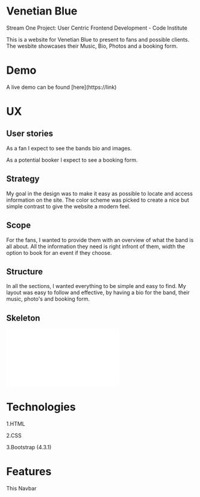 # Venetian Blue
<p>Stream One Project: User Centric Frontend Development - Code Institute<p>

<p> This is a website for Venetian Blue to present to fans and possible clients.
The wesbite showcases their Music, Bio, Photos and a booking form.
</p>


# Demo 

<p>A live demo can be found [here](https://link)</p>


# UX

<h2>User stories</h2>

<p>As a fan I expect to see the bands bio and images.</p>
<p>As a potential booker I expect to see a booking form.</p>

<h2>Strategy</h2>
<p>My goal in the design was to make it easy as possible to locate and access information on the site. 
The color scheme was picked to create a nice but simple contrast to give the website a modern feel. </p>


<h2>Scope</h2>
<p>For the fans, I wanted to provide them with an overview of what the band is all about. All the information they need 
is right infront of them, width the option to book for an event if they choose. </p>

<h2>Structure</h2>
<p>In all the sections, I wanted everything to be simple and easy to find. My layout was easy to follow and effective, 
by having a bio for the band, their music, photo's and booking form. </p>


<h2>Skeleton</h2>

![Wireframe](../images/wireframe.pdf)



# Technologies

<p>1.HTML</p>
<p>2.CSS</p>
<p>3.Bootstrap (4.3.1)</p>


# Features

<p>This Navbar</p>
